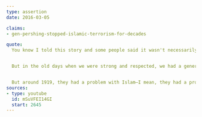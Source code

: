 ```yaml
---
type: assertion
date: 2016-03-05

claims:
- gen-pershing-stopped-islamic-terrorism-for-decades

quote:
  You know I told this story and some people said it wasn't necessarily true, and then it has turned out to be true, but I tell this story, it's a rough story. Should I tell it or not? Alright, remember they asked me to tell it, so it's not my fault.


  But in the old days when we were strong and respected, we had a general named General Pershing. Very tough cookie, we have — hey, General Patton. How long do you think — hey — how long do you think ISIS would last with the great General George Patton? With the great General Douglas MacArthur? Believe me.


  But around 1919, they had a problem with Islam—I mean, they had a problem with terrorsim. Radical Islamic terrorism, okay? They had a big, big problem. Tremendous atrocities were being committed. And General Perhing and his group were sent out to solve the problem, and they caught 50 terrorists, and they took those terrorists and they stood them up — all 50 — and they took the bullets, and they cut open two pigs and they dropped the bullets into the pigs and they took the pig's blood and they splashed it around, and they then took those bullets, they put them in the guns, they shot 49 of the terrorists with the bullets loaded up with pig fat and pig blood, which is not something that — let me explain. Not nice, not politically correct. I don't think they would allow that today, do you agree? They shot 49 of the 50 terrorists, and the final terrorist, just before he was going to be shot, they went up to him, they said, "Here, take this bullet, this bullet was meant for you," and he hardly wanted to touch it. "Take this bullet, it was meant for you. Go back and tell your people there will be no more terrorism."  For 28 years there was no more terrorism. For 28 years there was no more terrorism. Look it up, in the Philippines. General Pershing. 28 years, there was no more terrorism.
sources:
- type: youtube
  id: mSuVFEI14GI
  start: 2645
---
```

